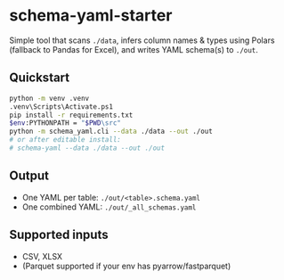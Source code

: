 
# schema-yaml-starter

Simple tool that scans `./data`, infers column names & types using Polars (fallback to Pandas for Excel), and writes YAML schema(s) to `./out`.

## Quickstart

```bash
python -m venv .venv
.venv\Scripts\Activate.ps1
pip install -r requirements.txt
$env:PYTHONPATH = "$PWD\src"
python -m schema_yaml.cli --data ./data --out ./out
# or after editable install:
# schema-yaml --data ./data --out ./out
```

## Output
- One YAML per table: `./out/<table>.schema.yaml`
- One combined YAML: `./out/_all_schemas.yaml`

## Supported inputs
- CSV, XLSX
- (Parquet supported if your env has pyarrow/fastparquet)
